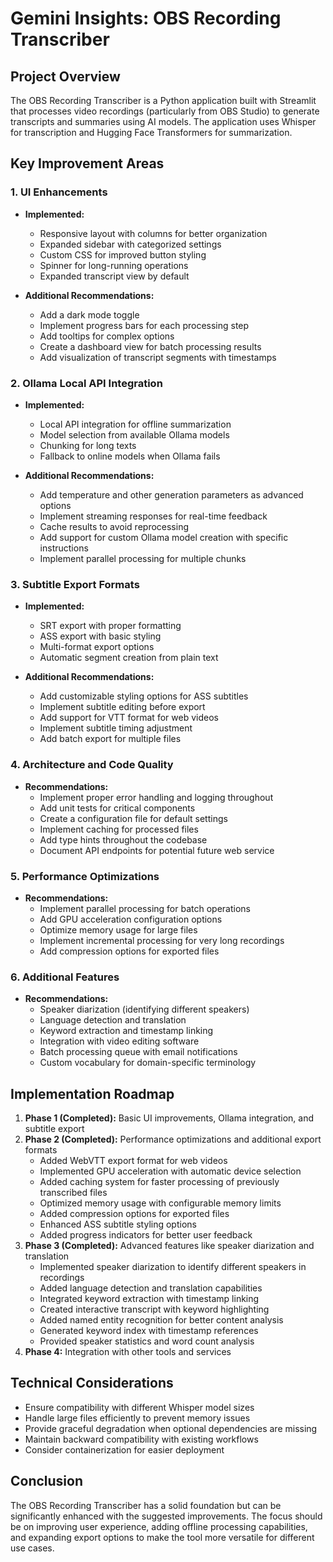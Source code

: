 # Gemini Insights: OBS Recording Transcriber

## Project Overview
The OBS Recording Transcriber is a Python application built with Streamlit that processes video recordings (particularly from OBS Studio) to generate transcripts and summaries using AI models. The application uses Whisper for transcription and Hugging Face Transformers for summarization.

## Key Improvement Areas

### 1. UI Enhancements
- **Implemented:**
  - Responsive layout with columns for better organization
  - Expanded sidebar with categorized settings
  - Custom CSS for improved button styling
  - Spinner for long-running operations
  - Expanded transcript view by default

- **Additional Recommendations:**
  - Add a dark mode toggle
  - Implement progress bars for each processing step
  - Add tooltips for complex options
  - Create a dashboard view for batch processing results
  - Add visualization of transcript segments with timestamps

### 2. Ollama Local API Integration
- **Implemented:**
  - Local API integration for offline summarization
  - Model selection from available Ollama models
  - Chunking for long texts
  - Fallback to online models when Ollama fails

- **Additional Recommendations:**
  - Add temperature and other generation parameters as advanced options
  - Implement streaming responses for real-time feedback
  - Cache results to avoid reprocessing
  - Add support for custom Ollama model creation with specific instructions
  - Implement parallel processing for multiple chunks

### 3. Subtitle Export Formats
- **Implemented:**
  - SRT export with proper formatting
  - ASS export with basic styling
  - Multi-format export options
  - Automatic segment creation from plain text

- **Additional Recommendations:**
  - Add customizable styling options for ASS subtitles
  - Implement subtitle editing before export
  - Add support for VTT format for web videos
  - Implement subtitle timing adjustment
  - Add batch export for multiple files

### 4. Architecture and Code Quality
- **Recommendations:**
  - Implement proper error handling and logging throughout
  - Add unit tests for critical components
  - Create a configuration file for default settings
  - Implement caching for processed files
  - Add type hints throughout the codebase
  - Document API endpoints for potential future web service

### 5. Performance Optimizations
- **Recommendations:**
  - Implement parallel processing for batch operations
  - Add GPU acceleration configuration options
  - Optimize memory usage for large files
  - Implement incremental processing for very long recordings
  - Add compression options for exported files

### 6. Additional Features
- **Recommendations:**
  - Speaker diarization (identifying different speakers)
  - Language detection and translation
  - Keyword extraction and timestamp linking
  - Integration with video editing software
  - Batch processing queue with email notifications
  - Custom vocabulary for domain-specific terminology

## Implementation Roadmap
1. **Phase 1 (Completed):** Basic UI improvements, Ollama integration, and subtitle export
2. **Phase 2 (Completed):** Performance optimizations and additional export formats
   - Added WebVTT export format for web videos
   - Implemented GPU acceleration with automatic device selection
   - Added caching system for faster processing of previously transcribed files
   - Optimized memory usage with configurable memory limits
   - Added compression options for exported files
   - Enhanced ASS subtitle styling options
   - Added progress indicators for better user feedback
3. **Phase 3 (Completed):** Advanced features like speaker diarization and translation
   - Implemented speaker diarization to identify different speakers in recordings
   - Added language detection and translation capabilities
   - Integrated keyword extraction with timestamp linking
   - Created interactive transcript with keyword highlighting
   - Added named entity recognition for better content analysis
   - Generated keyword index with timestamp references
   - Provided speaker statistics and word count analysis
4. **Phase 4:** Integration with other tools and services

## Technical Considerations
- Ensure compatibility with different Whisper model sizes
- Handle large files efficiently to prevent memory issues
- Provide graceful degradation when optional dependencies are missing
- Maintain backward compatibility with existing workflows
- Consider containerization for easier deployment

## Conclusion
The OBS Recording Transcriber has a solid foundation but can be significantly enhanced with the suggested improvements. The focus should be on improving user experience, adding offline processing capabilities, and expanding export options to make the tool more versatile for different use cases. 